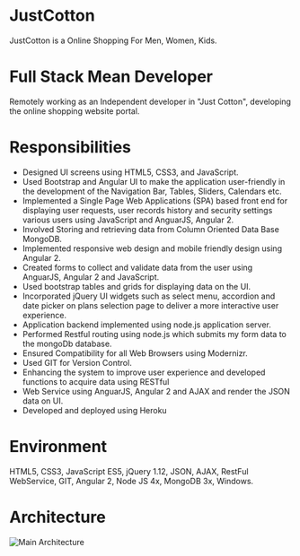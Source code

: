 # JustCotton

  JustCotton is a Online Shopping For Men, Women, Kids.

# Full Stack Mean Developer

  Remotely working as an Independent developer in "Just Cotton", developing the online shopping website portal.

# Responsibilities

* Designed UI screens using HTML5, CSS3, and JavaScript.
* Used Bootstrap and Angular UI to make the application user-friendly in the development of the Navigation Bar, Tables, Sliders, Calendars etc.
* Implemented a Single Page Web Applications (SPA) based front end for displaying user requests, user records history and security settings various users using JavaScript and AnguarJS, Angular 2.
* Involved Storing and retrieving data from Column Oriented Data Base MongoDB.
* Implemented responsive web design and mobile friendly design using Angular 2.
* Created forms to collect and validate data from the user using AnguarJS, Angular 2 and JavaScript.
* Used bootstrap tables and grids for displaying data on the UI.
* Incorporated jQuery UI widgets such as select menu, accordion and date picker on plans selection page to deliver a more interactive user   experience.
* Application backend implemented using node.js application server.
* Performed Restful routing using node.js which submits my form data to the mongoDb database.
* Ensured Compatibility for all Web Browsers using Modernizr.
* Used GIT for Version Control.
* Enhancing the system to improve user experience and developed functions to acquire data using RESTful
* Web Service using AnguarJS, Angular 2 and AJAX and render the JSON data on UI.
* Developed and deployed using Heroku

# Environment
  HTML5, CSS3, JavaScript ES5, jQuery 1.12, JSON, AJAX, RestFul WebService, GIT, Angular 2, Node JS 4x, MongoDB 3x, Windows.

# Architecture
  ![Main Architecture](https://www.guru99.com/images/1/101218_1400_WhatisMeanS2.png)
